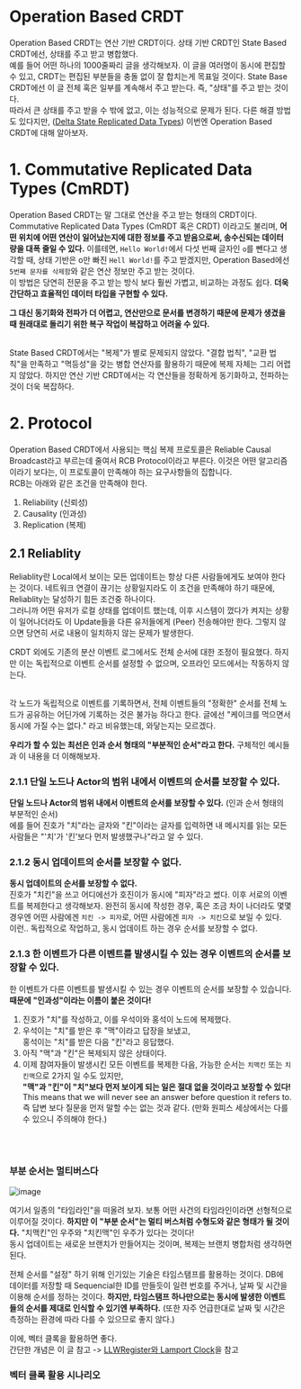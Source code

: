 # Operation Based CRDT

Operation Based CRDT는 연산 기반 CRDT이다. 상태 기반 CRDT인 State Based CRDT에선, 상태를 주고 받고 병합했다. <Br>
예를 들어 어떤 하나의 1000줄짜리 글을 생각해보자. 이 글을 여러명이 동시에 편집할 수 있고, CRDT는 편집된 부분들을 충돌 없이 잘 합치는게 목표일 것이다. State Base CRDT에선 이 글 전체 혹은 일부를 계속해서 주고 받는다. 즉, "상태"를 주고 받는 것이다. <Br>
따라서 큰 상태를 주고 받을 수 밖에 없고, 이는 성능적으로 문제가 된다. 다른 해결 방법도 있다지만, ([Delta State Replicated Data Types](https://arxiv.org/pdf/1603.01529)) 이번엔 Operation Based CRDT에 대해 알아보자. <Br>

# 1. Commutative Replicated Data Types (CmRDT)
Operation Based CRDT는 말 그대로 연산을 주고 받는 형태의 CRDT이다. Commutative Replicated Data Types (CmRDT 혹은 CRDT) 이라고도 불리며, **어떤 위치에 어떤 연산이 일어났는지에 대한 정보를 주고 받음으로써, 송수신되는 데이터 량을 대폭 줄일 수 있다.** 이를테면, `Hello World!`에서 다섯 번째 글자인 `o`를 뺀다고 생각할 때, 상태 기반은 o만 빠진 `Hell World!`를 주고 받겠지만, Operation Based에선 `5번째 문자를 삭제함`와 같은 연산 정보만 주고 받는 것이다. <br> 
이 방법은 당연히 전문을 주고 받는 방식 보다 훨씬 가볍고, 비교하는 과정도 쉽다. **더욱 간단하고 효율적인 데이터 타입을 구현할 수 있다.** <br> 

**그 대신 동기화와 전파가 더 어렵고, 연산만으로 문서를 변경하기 때문에 문제가 생겼을 때 원래대로 돌리기 위한 복구 작업이 복잡하고 어려울 수 있다.** <br> <br>

State Based CRDT에서는 "복제"가 별로 문제되지 않았다. "결합 법칙", "교환 법칙"을 만족하고 "멱등성"을 갖는 병합 연산자를 활용하기 때문에 복제 자체는 그리 어렵지 않았다. 하지만 연산 기반 CRDT에서는 각 연산들을 정확하게 동기화하고, 전파하는 것이 더욱 복잡하다. 

# 2. Protocol
Operation Based CRDT에서 사용되는 핵심 복제 프로토콜은 Reliable Causal Broadcast라고 부르는데 줄여서 RCB Protocol이라고 부른다. 이것은 어떤 알고리즘이라기 보다는, 이 프로토콜이 만족해야 하는 요구사항들의 집합니다. <br>
RCB는 아래와 같은 조건을 만족해야 한다.

1. Reliability (신뢰성)
2. Causality (인과성)
3. Replication (복제)

## 2.1 Reliablity
Reliablity란 Local에서 보이는 모든 업데이트는 항상 다른 사람들에게도 보여야 한다는 것이다. 네트워크 연결이 끊기는 상황일지라도 이 조건을 만족해야 하기 때문에, Reliablity는 달성하기 힘든 조건중 하나이다. <br> 
그러니까 어떤 유저가 로컬 상태를 업데이트 했는데, 이후 시스템이 껐다가 켜지는 상황이 일어나더라도 이 Update들을 다른 유저들에게 (Peer) 전송해야만 한다. 그렇지 않으면 당연히 서로 내용이 일치하지 않는 문제가 발생한다. <br>

CRDT 외에도 기존의 분산 이벤트 로그에서도 전체 순서에 대한 조정이 필요했다. 하지만 이는 독립적으로 이벤트 순서를 설정할 수 없으며, 오프라인 모드에서는 작동하지 않는다. <Br> <br>

각 노드가 독립적으로 이벤트를 기록하면서, 전체 이벤트들의 "정확한" 순서를 전체 노드가 공유하는 어딘가에 기록하는 것은 불가능 하다고 한다. 글에선 "케이크를 먹으면서 동시에 가질 수는 없다." 라고 비유했는데, 와닿는지는 모르겠다. <br>

**우리가 할 수 있는 최선은 인과 순서 형태의 "부분적인 순서"라고 한다.** 구체적인 예시들과 이 내용을 더 이해해보자.

### 2.1.1 단일 노드나 Actor의 범위 내에서 이벤트의 순서를 보장할 수 있다.
**단일 노드나 Actor의 범위 내에서 이벤트의 순서를 보장할 수 있다.** (인과 순서 형태의 부분적인 순서) <br> 
에를 들어 진호가 "치"라는 글자와 "킨"이라는 글자를 입력하면 내 메시지를 읽는 모든 사람들은 "'치'가 '킨'보다 먼저 발생했구나"라고 알 수 있다.

### 2.1.2 동시 업데이트의 순서를 보장할 수 없다. 
**동시 업데이트의 순서를 보장할 수 없다.** <br>
진호가 "치킨"을 쓰고 어디에선가 호진이가 동시에 "피자"라고 썼다. 이후 서로의 이벤트를 복제한다고 생각해보자. 완전히 동시에 작성한 경우, 혹은 조금 차이 나더라도 몇몇 경우엔 어떤 사람에겐 `치킨 -> 피자`로, 어떤 사람에겐 `피자 -> 치킨`으로 보일 수 있다. <br>
이런.. 독립적으로 작업하고, 동시 업데이트 하는 경우 순서를 보장할 수 없다.

### 2.1.3 한 이벤트가 다른 이벤트를 발생시킬 수 있는 경우 이벤트의 순서를 보장할 수 있다.
한 이벤트가 다른 이벤트를 발생시킬 수 있는 경우 이벤트의 순서를 보장할 수 있습니다. **때문에 "인과성"이라는 이름이 붙은 것이다!** <br> 

1. 진호가 "치"를 작성하고, 이를 우석이와 홍석이 노드에 복제했다.
2. 우석이는 "치"를 받은 후 "맥"이라고 답장을 보냈고, <br> 홍석이는 "치"를 받은 다음 "킨"라고 응답했다. 
3. 아직 "맥"과 "킨"은 복제되지 않은 상태이다.
4. 이제 참여자들이 발생시킨 모든 이벤트를 복제한 다음, 가능한 순서는 `치맥킨` 또는 `치킨맥`으로 2가지 일 수도 있지만, <br>
**"맥"과 "킨"이 "치"보다 먼저 보이게 되는 일은 절대 없을 것이라고 보장할 수 있다!** This means that we will never see an answer before question it refers to. 즉 답변 보다 질문을 먼저 말할 수는 없는 것과 같다. (만화 원피스 세상에서는 다를 수 있으니 주의해야 한다.)


<br> <br>

### 부분 순서는 멀티버스다

![image](https://github.com/user-attachments/assets/df67da8c-3e4f-4e5c-a56a-979a1759e4c5)

여기서 일종의 "타임라인"을 떠올려 보자. 보통 어떤 사건의 타임라인이라면 선형적으로 이루어질 것이다. **하지만 이 "부분 순서"는 멀티 버스처럼 수형도와 같은 형태가 될 것이다.** "치맥킨"인 우주와 "치킨맥"인 우주가 있다는 것이다! <br>
동시 업데이트는 새로운 브랜치가 만들어지는 것이며, 복제는 브랜치 병합처럼 생각하면 된다. <br>

전체 순서를 "설정" 하기 위해 인기있는 기술은 타임스탬프를 활용하는 것이다. DB에 데이터를 저장할 때 Sequencial한 ID를 만들듯이 일련 번호를 주거나, 날짜 및 시간을 이용해 순서를 정하는 것이다. **하지만, 타임스탬프 하나만으로는 동시에 발생한 이벤트들의 순서를 제대로 인식할 수 있기엔 부족하다.** (또한 자주 언급한대로 날짜 및 시간은 측정하는 환경에 따라 다를 수 있으므로 좋지 않다.) <br>

이에, 벡터 클록을 활용하면 좋다. <br>
간단한 개념은 이 글 참고 -> [LLWRegister와 Lamport Clock](https://github.com/10000-Bagger/free-topic-study/blob/main/jin/%5BCRDT%5D%20LLWRegister%EC%99%80%20Lamport%20Clock.md)을 참고

### 벡터 클록 활용 시나리오
